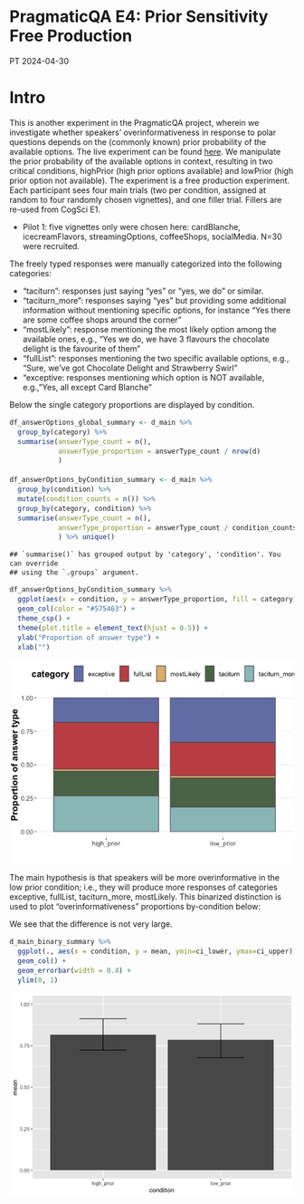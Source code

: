 PragmaticQA E4: Prior Sensitivity Free Production
================
PT
2024-04-30

# Intro

This is another experiment in the PragmaticQA project, wherein we
investigate whether speakers’ overinformativeness in response to polar
questions depends on the (commonly known) prior probability of the
available options. The live experiment can be found
[here](https://magpie-ea.github.io/magpie3-qa-overinfo-free-production/experiments/04-priorSensitivity_free_production/).
We manipulate the prior probability of the available options in context,
resulting in two critical conditions, highPrior (high prior options
available) and lowPrior (high prior option not available). The
experiment is a free production experiment. Each participant sees four
main trials (two per condition, assigned at random to four randomly
chosen vignettes), and one filler trial. Fillers are re-used from CogSci
E1.

- Pilot 1: five vignettes only were chosen here: cardBlanche,
  icecreamFlavors, streamingOptions, coffeeShops, socialMedia. N=30 were
  recruited.

The freely typed responses were manually categorized into the following
categories:

- “taciturn”: responses just saying “yes” or “yes, we do” or similar.
- “taciturn_more”: responses saying “yes” but providing some additional
  information without mentioning specific options, for instance “Yes
  there are some coffee shops around the corner”
- “mostLikely”: response mentioning the most likely option among the
  available ones, e.g., “Yes we do, we have 3 flavours the chocolate
  delight is the favourite of them”
- “fullList”: responses mentioning the two specific available options,
  e.g., “Sure, we’ve got Chocolate Delight and Strawberry Swirl”
- “exceptive: responses mentioning which option is NOT available,
  e.g.,”Yes, all except Card Blanche”

Below the single category proportions are displayed by condition.

``` r
df_answerOptions_global_summary <- d_main %>% 
  group_by(category) %>% 
  summarise(answerType_count = n(), 
            answerType_proportion = answerType_count / nrow(d)
            )

df_answerOptions_byCondition_summary <- d_main %>% 
  group_by(condition) %>%
  mutate(condition_counts = n()) %>%
  group_by(category, condition) %>% 
  summarise(answerType_count = n(), 
            answerType_proportion = answerType_count / condition_counts
            ) %>% unique()
```

    ## `summarise()` has grouped output by 'category', 'condition'. You can override
    ## using the `.groups` argument.

``` r
df_answerOptions_byCondition_summary %>%
  ggplot(aes(x = condition, y = answerType_proportion, fill = category)) +
  geom_col(color = "#575463") +
  theme_csp() +
  theme(plot.title = element_text(hjust = 0.5)) +
  ylab("Proportion of answer type") +
  xlab("") 
```

![](09_priorSensitivity_analysis_files/figure-gfm/unnamed-chunk-4-1.png)<!-- -->

The main hypothesis is that speakers will be more overinformative in the
low prior condition; i.e., they will produce more responses of
categories exceptive, fullList, taciturn_more, mostLikely. This
binarized distinction is used to plot “overinformativeness” proportions
by-condition below:

We see that the difference is not very large.

``` r
d_main_binary_summary %>%
  ggplot(., aes(x = condition, y = mean, ymin=ci_lower, ymax=ci_upper)) +
  geom_col() +
  geom_errorbar(width = 0.4) +
  ylim(0, 1)
```

![](09_priorSensitivity_analysis_files/figure-gfm/unnamed-chunk-6-1.png)<!-- -->
